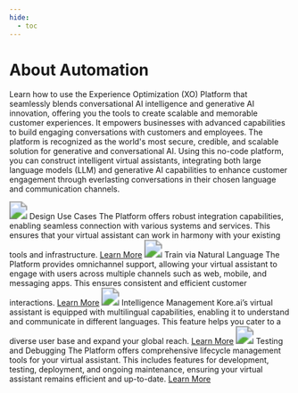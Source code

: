 ```yaml
---
hide:
  - toc
---
```

# About Automation
Learn how to use the Experience Optimization (XO) Platform that seamlessly blends conversational AI intelligence and generative AI innovation, offering you the tools to create scalable and memorable customer experiences. It empowers businesses with advanced capabilities to build engaging conversations with customers and employees. The platform is recognized as the world's most secure, credible, and scalable solution for generative and conversational AI. Using this no-code platform, you can construct intelligent virtual assistants, integrating both large language models (LLM) and generative AI capabilities to enhance customer engagement through everlasting conversations in their chosen language and communication channels.

<kr-grid type="g1">
    <kr-grid-item>
        <img src="../images/xop-sm-uc.svg" style="zoom:200%;"></img>
        <kr-grid-title>Design Use Cases</kr-grid-title>
        <kr-grid-desc>The Platform offers robust integration capabilities, enabling seamless connection with various systems and services. This ensures that your virtual assistant can work in harmony with your existing tools and infrastructure.</kr-grid-desc>
        <a href="">Learn More</a>
    </kr-grid-item>
    <kr-grid-item>
        <img src="../images/xop-sm-nl.svg" style="zoom:200%;"></img>
        <kr-grid-title>Train via Natural Language</kr-grid-title>
        <kr-grid-desc>The Platform provides omnichannel support, allowing your virtual assistant to engage with users across multiple channels such as web, mobile, and messaging apps. This ensures consistent and efficient customer interactions.</kr-grid-desc>
        <a href="">Learn More</a>
    </kr-grid-item>
    <kr-grid-item>
        <img src="../images/xop-sm-inteligence.svg" style="zoom:200%;"></img>
        <kr-grid-title>Intelligence Management</kr-grid-title>
        <kr-grid-desc>Kore.ai’s virtual assistant is equipped with multilingual capabilities, enabling it to understand and communicate in different languages. This feature helps you cater to a diverse user base and expand your global reach.</kr-grid-desc>
        <a href="">Learn More</a>
    </kr-grid-item>    
    <kr-grid-item>
        <img src="../images/xop-sm-test.svg" style="zoom:200%;"></img>
        <kr-grid-title>Testing and Debugging</kr-grid-title>
        <kr-grid-desc>The Platform offers comprehensive lifecycle management tools for your virtual assistant. This includes features for development, testing, deployment, and ongoing maintenance, ensuring your virtual assistant remains efficient and up-to-date.</kr-grid-desc>
        <a href="">Learn More</a>
    </kr-grid-item>    
</kr-grid>